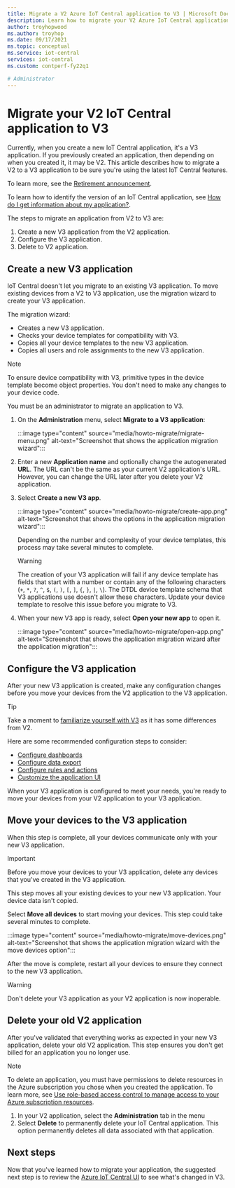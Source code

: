 ```yaml
---
title: Migrate a V2 Azure IoT Central application to V3 | Microsoft Docs
description: Learn how to migrate your V2 Azure IoT Central application to V3
author: troyhopwood
ms.author: troyhop
ms.date: 09/17/2021
ms.topic: conceptual
ms.service: iot-central
services: iot-central
ms.custom: contperf-fy22q1

# Administrator
---
```


# Migrate your V2 IoT Central application to V3

Currently, when you create a new IoT Central application, it's a V3 application. If you previously created an application, then depending on when you created it, it may be V2. This article describes how to migrate a V2 to a V3 application to be sure you're using the latest IoT Central features.

To learn more, see the [Retirement announcement](/answers/questions/529295/retirement-announcement-upgrade-to-iot-central-v3.html).

To learn how to identify the version of an IoT Central application, see [How do I get information about my application?](howto-faq.yml#how-do-i-get-information-about-my-application-).

The steps to migrate an application from V2 to V3 are:

1. Create a new V3 application from the V2 application.
1. Configure the V3 application.
1. Delete to V2 application.

## Create a new V3 application

IoT Central doesn't let you migrate to an existing V3 application. To move existing devices from a V2 to V3 application, use the migration wizard to create your V3 application.

The migration wizard:

- Creates a new V3 application.
- Checks your device templates for compatibility with V3.
- Copies all your device templates to the new V3 application.
- Copies all users and role assignments to the new V3 application.

> [!NOTE]
> To ensure device compatibility with V3, primitive types in the device template become object properties. You don't need to make any changes to your device code.

You must be an administrator to migrate an application to V3.

1. On the **Administration** menu, select **Migrate to a V3 application**:

    :::image type="content" source="media/howto-migrate/migrate-menu.png" alt-text="Screenshot that shows the application migration wizard":::

1. Enter a new **Application name** and optionally change the autogenerated  **URL**. The URL can't be the same as your current V2 application's URL. However, you can change the URL later after you delete your V2 application.

1. Select **Create a new V3 app**.

    :::image type="content" source="media/howto-migrate/create-app.png" alt-text="Screenshot that shows the options in the application migration wizard":::

    Depending on the number and complexity of your device templates, this process may take several minutes to complete.

    > [!Warning]
    > The creation of your V3 application will fail if any device template has fields that start with a number or contain any of the following characters (`+`, `*`, `?`, `^`, `$`, `(`, `)`, `[`, `]`, `{`, `}`, `|`, `\`). The DTDL device template schema that V3 applications use doesn't allow these characters. Update your device template to resolve this issue before you migrate to V3.

1. When your new V3 app is ready, select **Open your new app** to open it.

    :::image type="content" source="media/howto-migrate/open-app.png" alt-text="Screenshot that shows the application migration wizard after the application migration":::

## Configure the V3 application

After your new V3 application is created, make any configuration changes before you move your devices from the V2 application to the V3 application.

> [!TIP]
> Take a moment to [familiarize yourself with V3](overview-iot-central-tour.md#navigate-your-application) as it has some differences from V2.

Here are some recommended configuration steps to consider:

- [Configure dashboards](howto-manage-dashboards.md)
- [Configure data export](howto-export-data.md)
- [Configure rules and actions](quick-configure-rules.md)
- [Customize the application UI](howto-customize-ui.md)

When your V3 application is configured to meet your needs, you're ready to move your devices from your V2 application to your V3 application.

## Move your devices to the V3 application

When this step is complete, all your devices communicate only with your new V3 application.

> [!IMPORTANT]
> Before you move your devices to your V3 application, delete any devices that you've created in the V3 application.

This step moves all your existing devices to your new V3 application. Your device data isn't copied.

Select **Move all devices** to start moving your devices. This step could take several minutes to complete.

:::image type="content" source="media/howto-migrate/move-devices.png" alt-text="Screenshot that shows the application migration wizard with the move devices option":::

After the move is complete, restart all your devices to ensure they connect to the new V3 application.

> [!WARNING]
> Don't delete your V3 application as your V2 application is now inoperable.

## Delete your old V2 application

After you've validated that everything works as expected in your new V3 application, delete your old V2 application. This step ensures you don't get billed for an application you no longer use.

> [!Note]
> To delete an application, you must have permissions to delete resources in the Azure subscription you chose when you created the application. To learn more, see [Use role-based access control to manage access to your Azure subscription resources](../../role-based-access-control/role-assignments-portal.md).

1. In your V2 application, select the **Administration** tab in the menu
2. Select **Delete** to permanently delete your IoT Central application. This option permanently deletes all data associated with that application.

## Next steps

Now that you've learned how to migrate your application, the suggested next step is to review the [Azure IoT Central UI](overview-iot-central-tour.md) to see what's changed in V3.
